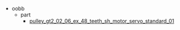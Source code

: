 * oobb
  * part
    * [pulley_gt2_02_06_ex_48_teeth_sh_motor_servo_standard_01](oobb/part/pulley_gt2_02_06_ex_48_teeth_sh_motor_servo_standard_01)
